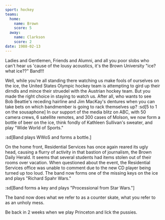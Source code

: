 ```yaml
---
sport: hockey
teams:
  home:
    name: Brown
    score: 5
  away:
    name: Clarkson
    score: 2
date: 1988-02-13
---
```


Ladies and Gentlemen, Friends and Alumni, and all you poor slobs who can't hear us 'cause of the lousy acoustics, it's the Brown University "ice? what ice??" Band!!!

Well, while you're all standing there watching us make fools of ourselves on the ice, the United States Olympic hockey team is attempting to gird up their dirndls and mince their struedel with the Austrian hockey team. But you made the right choice in staying to watch us. After all, who wants to see Bob Beattie's receding hairline and Jim MacKay's dentures when you can take bets on which bandmember is going to rack themselves up? :sd[5 to 1 on the sousaphone] In our support of the media blitz on ABC, with 50 camera crews, 6 satellite remotes, and 300 cases of Molson, we now form a bottle of beer on the ice, think fondly of Kathleen Sullivan's sweater, and play "Wide World of Sports."

:sd[Band plays WWoS and forms a bottle.]

On the home front, Residential Services has once again reared its ugly head, causing a flurry of activity in that bastion of journalism, the Brown Daily Herald. It seems that several students had items stolen out of their rooms over vacation. When questioned about the event, the Residential Services office was unable to comment due to the new CD player being turned up too loud. The band now forms one of the missing keys on the ice and plays "Richard Spahr Wars."

:sd[Band forms a key and plays "Processional from Star Wars."]

The band now does what we refer to as a counter skate, what you refer to as an unholy mess.

Be back in 2 weeks when we play Princeton and lick the pussies.
